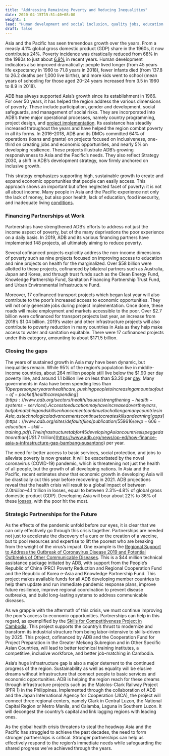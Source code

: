 ```yaml
---
title: "Addressing Remaining Poverty and Reducing Inequalities"
date: 2020-04-15T15:51:40+08:00
weight: 1
lead: "Human development and social inclusion, quality jobs, education and training, better health, social protection."
draft: false
---
```


Asia and the Pacific has seen tremendous growth over the years. From a measly 4.1% global gross domestic product (GDP) share in the 1960s, it now contributes 24%. Poverty incidence was drastically reduced from 68% in the 1980s to just about [6.9%](https://www.adb.org/sites/default/files/publication/549191/asias-journey-prosperity.pdf) in recent years. Human development indicators also improved dramatically: people lived longer (from 45 years life expectancy in 1960 to 71.8 years in 2018),  fewer infants died (from 137.8 to 26.2 deaths per 1,000 live births), and more kids went to school (mean years of schooling for those aged 20–24 years increased from 3.5 in 1960 to 8.9 in 2018). 

ADB has always supported Asia’s growth since its establishment in 1966. For over 50 years, it has helped the region address the various dimensions of poverty. These include participation, gender and development, social safeguards, and management of social risks. They are incorporated into ADB’s three major operational processes, namely country programming, project design, and [project implementation](https://www.adb.org/themes/social-development/overview). Its assistance has steadily increased throughout the years and have helped the region combat poverty in all its forms. In 2016–2018, ADB and its DMCs committed 64% of operations (loans and grants) on projects focused on inclusiveness, one- third on creating jobs and economic opportunities, and nearly 5% on developing resilience. These projects illustrate ADB’s growing responsiveness to Asia and the Pacific’s needs. They also reflect Strategy 2030, a shift in ADB’s development strategy, now firmly anchored on inclusive growth. 
 
This strategy emphasizes supporting high, sustainable growth to create and expand economic opportunities that people can easily access. This approach shows an important but often neglected facet of poverty: it is not all about income. Many people in Asia and the Pacific experience not only the lack of money, but also poor health, lack of education, food insecurity, and inadequate living [conditions](https://www.adb.org/sites/default/files/institutional-document/495951/strategy-2030-op1-poverty-inequalities.pdf). 

### Financing Partnerships at Work  

Partnerships have strengthened ADB’s efforts to address not just the income aspect of poverty, but of the many deprivations the poor experience on a daily basis. In 2019,  ADB and its various financing partners have implemented 148 projects, all ultimately aiming to reduce poverty.  

Several cofinanced projects explicitly address the non-income dimensions of poverty such as nine projects focused on improving access to education and nine projects on health for the marginalized. Over $58 billion were allotted to these projects, cofinanced by bilateral partners such as Australia, Japan and Korea, and through trust funds such as the Clean Energy Fund, Knowledge Partnership Fund, Sanitation Financing Partnership Trust Fund, and Urban Environmental Infrastructure Fund.  

Moreover, 17 cofinanced transport projects which began last year will also contribute to the poor’s increased access to economic opportunities. They will not only generate jobs during project implementation. Once done, these roads will make employment and markets accessible to the poor. Over $2.7 billion were cofinanced for transport projects last year, an increase from 2018’s $1.04 billion. 2019’s water and other infrastructure projects will also contribute to poverty reduction in many countries in Asia as they help make access to water and sanitation equitable. There were 17 cofinanced projects under this category, amounting to about $171.5 billion. 

### Closing the gaps 

The years of sustained growth in Asia may have been dynamic, but inequalities remain. While 95% of the region’s population live in middle-income countries, about 264 million people still live below the $1.90 per day poverty line, and around 1.1 billion live on less than $3.20 per [day](https://www.adb.org/sites/default/files/institutional-document/495951/strategy-2030-op1-poverty-inequalities.pdf).  Many governments in Asia have been spending less than $10 per person per year on health care, pushing people to increasing amounts  of out-of-pocket [health care spending](https://www.adb.org/sectors/health/issues/strengthening-health-systems-services). Access to education may have increased over the years, but job matching and skills enhancement continue to challenge many countries in Asia, as technological advancements continue to create skills and earning [gaps](https://www.adb.org/sites/default/files/publication/559616/ewp-606-education-skill-training.pdf).  The infrastructure tab for 45 developing Asian countries is pegged at more than [US$1.7 trillion](https://www.adb.org/news/op-ed/how-finance-asia-s-infrastructure-gap-bambang-susantono) per year. 

The need for better access to basic services, social protection, and jobs to alleviate poverty is now greater. It will be exacerbated by the novel coronavirus (COVID-19) pandemic, which is threatening not just the health of all people, but the growth of all developing nations. In Asia and the Pacific, recent estimates show that economic growth in developing Asia will be drastically cut this year before recovering in 2021. ADB projections reveal that the health crisis will result to a global impact of between $2.0 trillion–$4.1 trillion in losses, equal to between 2.3%–4.8% of global gross domestic product (GDP). Developing Asia will bear about 22% to 36% of these [losses](https://www.adb.org/publications/asian-development-outlook-2020-innovation-asia), with the poor hit the most. 

### Strategic Partnerships for the Future 

As the effects of the pandemic unfold before our eyes, it is clear that we can only effectively go through this crisis together. Partnerships are needed not just to accelerate the discovery of a cure or the creation of a vaccine, but to pool resources and expertise to lift the poorest who are breaking from the weight of the virus’s impact. One example is the [Regional Support to Address the Outbreak of Coronavirus Disease 2019 and Potential Outbreaks of Other Communicable Diseases](https://www.adb.org/projects/54079-001/main). This is a $44 million technical assistance package initiated by ADB, with support from the People’s Republic of China (PRC) Poverty Reduction and Regional Cooperation Fund and the Republic of Korea e-Asia and Knowledge Partnership Fund. This project makes available funds for all ADB developing member countries to help them update and run immediate pandemic response plans, improve future resilience, improve regional coordination to prevent disease outbreaks, and build long-lasting systems to address communicable diseases. 

As we grapple with the aftermath of this crisis, we must continue improving the poor’s access to economic opportunities. Partnerships can help in this regard, as exemplified by the [Skills for Competitiveness Project in Cambodia](https://www.adb.org/projects/50394-001/main#project-overview). This project supports the country’s thrust to modernize and transform its industrial structure from being labor-intensive to skills-driven by 2025. This project, cofinanced by ADB and the Cooperation Fund for Project Preparation in the Greater Mekong Subregion and in Other Specific Asian Countries, will lead to better technical training institutes, a competitive, inclusive workforce, and better job-matching in Cambodia.  

Asia’s huge infrastructure gap is also a major deterrent to the continued progress of the region. Sustainability as well as equality will be elusive dreams without infrastructure that connect people to basic services and economic opportunities. ADB is helping the region reach for these dreams through infrastructure projects such as the Malolos-Clark Railway Project (PFR 1) in the Philippines. Implemented through the collaboration of ADB and the Japan International Agency for Cooperation (JICA), the project will connect three regional centers, namely Clark in Central Luzon, the National Capital Region or Metro Manila, and Calamba, Laguna in Southern Luzon. It will decongest the country’s capital and link lagging regions with leading ones.  

As the global health crisis threatens to steal the headway Asia and the Pacific has struggled to achieve the past decades, the need to form stronger partnerships is critical. Stronger partnerships can help us effectively respond to the region’s immediate needs while safeguarding the shared progress we’ve achieved through the years.